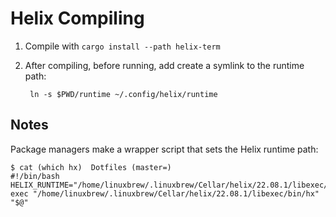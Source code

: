 # Helix Compiling

1. Compile with `cargo install --path helix-term`
2. After compiling, before running, add create a symlink to the runtime path: 

        ln -s $PWD/runtime ~/.config/helix/runtime

## Notes

Package managers make a wrapper script that sets the Helix runtime path:

```
$ cat (which hx)  Dotfiles (master=)
#!/bin/bash
HELIX_RUNTIME="/home/linuxbrew/.linuxbrew/Cellar/helix/22.08.1/libexec/runtime" exec "/home/linuxbrew/.linuxbrew/Cellar/helix/22.08.1/libexec/bin/hx"  "$@"
```